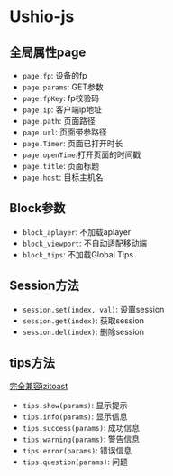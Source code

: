 # Ushio-js

## 全局属性page
+ `page.fp`: 设备的fp
+ `page.params`: GET参数
+ `page.fpKey`: fp校验码
+ `page.ip`: 客户端ip地址
+ `page.path`: 页面路径
+ `page.url`: 页面带参路径
+ `page.Timer`: 页面已打开时长
+ `page.openTime`:打开页面的时间戳
+ `page.title`: 页面标题
+ `page.host`: 目标主机名

## Block参数
+ `block_aplayer`: 不加载aplayer
+ `block_viewport`: 不自动适配移动端
+ `block_tips`: 不加载Global Tips

## Session方法
+ `session.set(index, val)`: 设置session
+ `session.get(index)`: 获取session
+ `session.del(index)`: 删除session

## tips方法
[完全兼容izitoast](https://izitoast.marcelodolza.com/)   
+ `tips.show(params)`: 显示提示
+ `tips.info(params)`: 显示信息
+ `tips.success(params)`: 成功信息
+ `tips.warning(params)`: 警告信息
+ `tips.error(params)`: 错误信息
+ `tips.question(params)`: 问题


